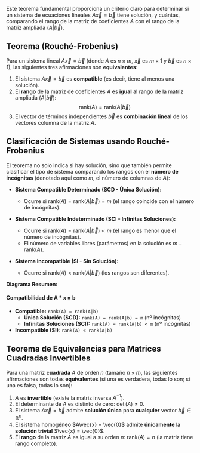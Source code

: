 
Este teorema fundamental proporciona un criterio claro para determinar si un sistema de ecuaciones lineales $A\vec{x} = \vec{b}$ tiene solución, y cuántas, comparando el rango de la matriz de coeficientes $A$ con el rango de la matriz ampliada $(A|\vec{b})$.

## Teorema (Rouché-Frobenius)

Para un sistema lineal $A\vec{x} = \vec{b}$ (donde $A$ es $n \times m$, $\vec{x}$ es $m \times 1$ y $\vec{b}$ es $n \times 1$), las siguientes tres afirmaciones son **equivalentes**:

1.  El sistema $A\vec{x} = \vec{b}$ es **compatible** (es decir, tiene al menos una solución).
2.  El **rango** de la matriz de coeficientes $A$ es **igual** al rango de la matriz ampliada $(A|\vec{b})$:
    $$ \text{rank}(A) = \text{rank}(A|\vec{b}) $$
3.  El vector de términos independientes $\vec{b}$ es **combinación lineal** de los vectores columna de la matriz $A$.

## Clasificación de Sistemas usando Rouché-Frobenius

El teorema no solo indica si hay solución, sino que también permite clasificar el tipo de sistema comparando los rangos con el **número de incógnitas** (denotado aquí como $m$, el número de columnas de $A$):

*   **Sistema Compatible Determinado (SCD - Única Solución):**
    *   Ocurre si $\text{rank}(A) = \text{rank}(A|\vec{b}) = m$ (el rango coincide con el número de incógnitas).

*   **Sistema Compatible Indeterminado (SCI - Infinitas Soluciones):**
    *   Ocurre si $\text{rank}(A) = \text{rank}(A|\vec{b}) < m$ (el rango es menor que el número de incógnitas).
    *   El número de variables libres (parámetros) en la solución es $m - \text{rank}(A)$.

*   **Sistema Incompatible (SI - Sin Solución):**
    *   Ocurre si $\text{rank}(A) < \text{rank}(A|\vec{b})$ (los rangos son diferentes).

**Diagrama Resumen:**
#### Compatibilidad de A * x = b

- **Compatible:** `rank(A) = rank(A|b)`
  - **Única Solución (SCD):** `rank(A) = rank(A|b) = m` (nº incógnitas)
  - **Infinitas Soluciones (SCI):** `rank(A) = rank(A|b) < m` (nº incógnitas)
- **Incompatible (SI):** `rank(A) < rank(A|b)`



## Teorema de Equivalencias para Matrices Cuadradas Invertibles

Para una matriz **cuadrada** $A$ de orden $n$ (tamaño $n \times n$), las siguientes afirmaciones son todas **equivalentes** (si una es verdadera, todas lo son; si una es falsa, todas lo son):

1.  $A$ es **invertible** (existe la matriz inversa $A^{-1}$).
2.  El determinante de $A$ es distinto de cero: $\det(A) \neq 0$.
3.  El sistema $A\vec{x} = \vec{b}$ admite **solución única** para **cualquier** vector $\vec{b} \in \mathbb{R}^n$.
4.  El sistema homogéneo $A\vec{x} = \vec{0}$ admite **únicamente** la **solución trivial** $\vec{x} = \vec{0}$.
5.  El **rango** de la matriz $A$ es igual a su orden $n$: $\text{rank}(A) = n$ (la matriz tiene rango completo).